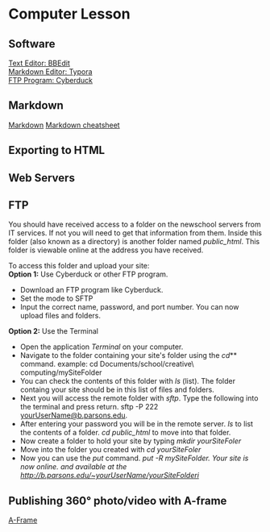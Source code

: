 # Computer Lesson
## Software
[Text Editor: BBEdit](https://www.barebones.com/products/bbedit/download.html)   
[Markdown Editor: Typora](https://typora.io)   
[FTP Program: Cyberduck](https://cyberduck.io)
## Markdown
[Markdown](https://daringfireball.net/projects/markdown/syntax)
[Markdown cheatsheet](https://github.com/adam-p/markdown-here/wiki/Markdown-Cheatsheet)   
## Exporting to HTML
## Web Servers
## FTP
You should have received access to a folder on the newschool servers from IT services. If not you will need to get that information from them. Inside this folder (also known as a directory) is another folder named *public_html*. This folder is viewable online at the address you have received.

To access this folder and upload your site:   
**Option 1:** Use Cyberduck or other FTP program.
- Download an FTP program like Cyberduck.
- Set the mode to SFTP
- Input the correct name, password, and port number.
You can now upload files and folders.

**Option 2:** Use the Terminal
- Open the application _Terminal_ on your computer.
- Navigate to the folder containing your site's folder using the *cd*** command. example: cd Documents/school/creative\ computing/mySiteFolder
- You can check the contents of this folder with *ls* (list). The folder containg your site should be in this list of files and folders.
- Next you will access the remote folder with _sftp_. Type the following into the terminal and press return.
    sftp -P 222 yourUserName@b.parsons.edu.
- After entering your password you will be in the remote server. *ls* to list the contents of a folder. *cd public_html* to move into that folder.
- Now create a folder to hold your site by typing _mkdir yourSiteFoler_
- Move into the folder you created with _cd yourSiteFoler_
- Now you can use the *put* command. *put -R mySiteFolder. Your site is now online. and available at the http://b.parsons.edu/~yourUserName/yourSiteFolderi*
## Publishing 360° photo/video with A-frame
[A-Frame](https://aframe.io)
